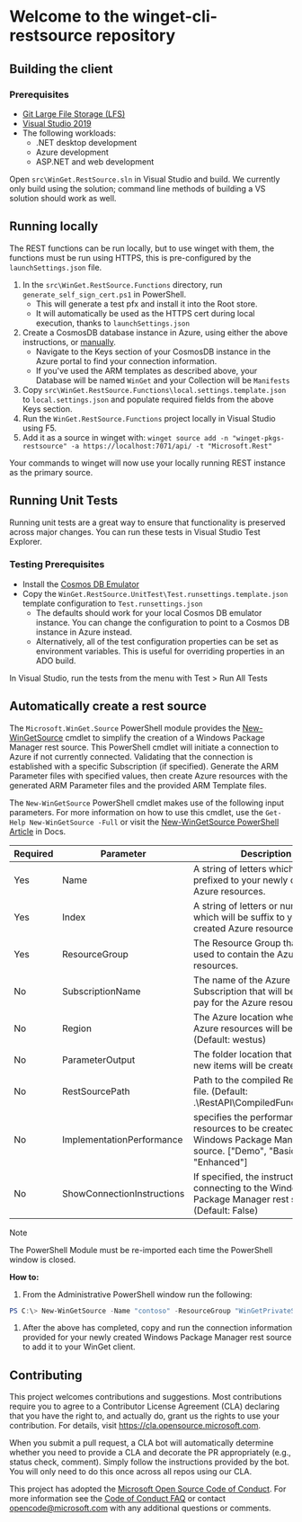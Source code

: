 # Welcome to the winget-cli-restsource repository

## Building the client

### Prerequisites

* [Git Large File Storage (LFS)](https://git-lfs.github.com/)
* [Visual Studio 2019](https://visualstudio.microsoft.com/downloads/)
* The following workloads:
   * .NET desktop development
   * Azure development
   * ASP<area>.NET and web development

Open `src\WinGet.RestSource.sln` in Visual Studio and build. We currently only build using the solution; command line methods of building a VS solution should work as well.

## Running locally

The REST functions can be run locally, but to use winget with them, the functions must be run using HTTPS, this is pre-configured by the `launchSettings.json` file.

1. In the `src\WinGet.RestSource.Functions` directory, run `generate_self_sign_cert.ps1` in PowerShell.
   * This will generate a test pfx and install it into the Root store.
   * It will automatically be used as the HTTPS cert during local execution, thanks to `launchSettings.json`
2. Create a CosmosDB database instance in Azure, using either the above instructions, or [manually](https://docs.microsoft.com/en-us/azure/cosmos-db/sql/create-cosmosdb-resources-portal).
   * Navigate to the Keys section of your CosmosDB instance in the Azure portal to find your connection information.
   * If you've used the ARM templates as described above, your Database will be named `WinGet` and your Collection will be `Manifests`
3. Copy `src\WinGet.RestSource.Functions\local.settings.template.json` to `local.settings.json` and populate required fields from the above Keys section.
4. Run the `WinGet.RestSource.Functions` project locally in Visual Studio using F5.
5. Add it as a source in winget with: `winget source add -n "winget-pkgs-restsource" -a https://localhost:7071/api/ -t "Microsoft.Rest"`

Your commands to winget will now use your locally running REST instance as the primary source.

## Running Unit Tests

Running unit tests are a great way to ensure that functionality is preserved across major changes. You can run these tests in Visual Studio Test Explorer.

### Testing Prerequisites

* Install the [Cosmos DB Emulator](https://docs.microsoft.com/en-us/azure/cosmos-db/local-emulator?tabs=ssl-netstd21)
* Copy the `WinGet.RestSource.UnitTest\Test.runsettings.template.json` template configuration to `Test.runsettings.json`
  * The defaults should work for your local Cosmos DB emulator instance. You can change the configuration to point to a Cosmos DB instance in Azure instead.
  * Alternatively, all of the test configuration properties can be set as environment variables. This is useful for overriding properties in an ADO build.

In Visual Studio, run the tests from the menu with Test > Run All Tests

## Automatically create a rest source

The `Microsoft.WinGet.Source` PowerShell module provides the [New-WinGetSource](./Tools/PowershellModule/doc/PowerShell/New-WinGetSource.md) cmdlet to simplify the creation of a Windows Package Manager rest source. This PowerShell cmdlet will initiate a connection to Azure if not currently connected. Validating that the connection is established with a specific Subscription (if specified). Generate the ARM Parameter files with specified values, then create Azure resources with the generated ARM Parameter files and the provided ARM Template files.

The `New-WinGetSource` PowerShell cmdlet makes use of the following input parameters. For more information on how to use this cmdlet, use the `Get-Help New-WinGetSource -Full` or visit the [New-WinGetSource PowerShell Article](.\Tools\PowershellModule\doc\PowerShell\New-WinGetSource.md) in Docs.

| Required | Parameter                  | Description                                                                                                                                |
|----------|----------------------------|--------------------------------------------------------------------------------------------------------------------------------------------|
| Yes      | Name                       | A string of letters which will be prefixed to your newly created Azure resources.                                                          |
| Yes      | Index                      | A string of letters or numbers which will be suffix to your newly created Azure resources.                                                 |
| Yes      | ResourceGroup              | The Resource Group that will be used to contain the Azure resources.                                                                       |
| No       | SubscriptionName           | The name of the Azure Subscription that will be used to pay for the Azure resources.                                                       |
| No       | Region                     | The Azure location where the Azure resources will be created. (Default: westus)                                                            |
| No       | ParameterOutput            | The folder location that contains new items will be created in.                                                                            |
| No       | RestSourcePath             | Path to the compiled Rest API Zip file. (Default: .\RestAPI\CompiledFunctions.ps1)                                                         |
| No       | ImplementationPerformance  | specifies the performance of the resources to be created for the Windows Package Manager rest source. ["Demo", "Basic", "Enhanced"]        |
| No       | ShowConnectionInstructions | If specified, the instructions for connecting to the Windows Package Manager rest source. (Default: False)                                 |

> [!Note]
> The PowerShell Module must be re-imported each time the PowerShell window is closed.

**How to:**

1. From the Administrative PowerShell window run the following:
```PowerShell
PS C:\> New-WinGetSource -Name "contoso" -ResourceGroup "WinGetPrivateSource" -Region "westus" -ImplementationPerformance "Demo" -ShowConnectionInstructions
```
1. After the above has completed, copy and run the connection information provided for your newly created Windows Package Manager rest source to add it to your WinGet client.


## Contributing

This project welcomes contributions and suggestions.  Most contributions require you to agree to a
Contributor License Agreement (CLA) declaring that you have the right to, and actually do, grant us
the rights to use your contribution. For details, visit https://cla.opensource.microsoft.com.

When you submit a pull request, a CLA bot will automatically determine whether you need to provide
a CLA and decorate the PR appropriately (e.g., status check, comment). Simply follow the instructions
provided by the bot. You will only need to do this once across all repos using our CLA.

This project has adopted the [Microsoft Open Source Code of Conduct](https://opensource.microsoft.com/codeofconduct/).
For more information see the [Code of Conduct FAQ](https://opensource.microsoft.com/codeofconduct/faq/) or
contact [opencode@microsoft.com](mailto:opencode@microsoft.com) with any additional questions or comments.
